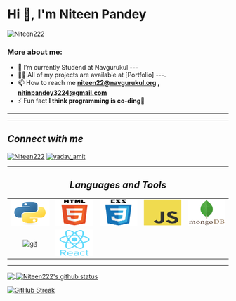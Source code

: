 <h1 align="left">Hi 👋, I'm Niteen Pandey</h1>

<p align="left"> <img src="https://komarev.com/ghpvc/?username=Niteen222&label=Profile%20views&color=0e75b6&style=flat" alt="Niteen222" /> </p>

### More about me:

- 🌱 I’m currently Studend at Navgurukul **---**
- 👨‍💻 All of my projects are available at [Portfolio] ---.
- 📫 How to reach me **niteen22@navgurukul.org , nitinpandey3224@gmail.com**
- ⚡ Fun fact **I think programming is co-ding🤞**

<hr>

<p align="center">

</p>
<hr>
<h2 align="left"><i>Connect with me </i></h2>
<p align="left">
<a href="https://www.linkedin.com/in/niteen-pandey-40460a169/" target="_blank"><img align="center" src="https://raw.githubusercontent.com/rahuldkjain/github-profile-readme-generator/master/src/images/icons/Social/linked-in-alt.svg" alt="Niteen222" height="30" width="40" /></a>
<a href="https://www.codechef.com/users/yadav_amit" target="_blank"><img align="center" src="https://cdn.jsdelivr.net/npm/simple-icons@3.1.0/icons/codechef.svg" alt="yadav_amit" height="30" width="60" /></a>

</p>
<hr>

<h2 align='center'><i>Languages and Tools</i></h2>
<table width="100" align='center'>
<tr>
    <td align='center'>
    <a href="https://www.python.org" target="_blank"> <img src="https://raw.githubusercontent.com/devicons/devicon/master/icons/python/python-original.svg" alt="python" width="100" height="60"/> </a>
    </td>
    <td align='center'>
    <a href="https://www.w3schools.com/html/default.asp" target="_blank"> <img src="https://raw.githubusercontent.com/devicons/devicon/master/icons/html5/html5-original-wordmark.svg" alt="html5" width="100" height="60"/> </a>
    </td>
    <td align='center'>
    <a href="https://developer.mozilla.org/en-US/docs/Web/CSS" target="_blank"> <img src="https://raw.githubusercontent.com/devicons/devicon/master/icons/css3/css3-original-wordmark.svg" alt="css3" width="100" height="60"/> </a>
    </td>
    <td align='center'>
    <a href="https://developer.mozilla.org/en-US/docs/Web/JavaScript" target="_blank"> <img src="https://raw.githubusercontent.com/devicons/devicon/master/icons/javascript/javascript-original.svg" alt="javascript" width="100" height="60"/> </a>
    </td>
     <td align='center'>
        <a href="https://www.mongodb.com/" target="_blank"> <img src="https://raw.githubusercontent.com/devicons/devicon/master/icons/mongodb/mongodb-original-wordmark.svg" alt="mongodb" width="100" height="60"/> </a>
    </td>
</tr>
<tr>
    <td align='center'>
        <a href="https://git-scm.com/" target="_blank"> <img src="https://www.vectorlogo.zone/logos/git-scm/git-scm-icon.svg" alt="git" width="100" height="60"/> </a>
    </td>
    <td align='center'>
        <a href="https://reactjs.org/" target="_blank"> <img src="https://raw.githubusercontent.com/devicons/devicon/master/icons/react/react-original-wordmark.svg" alt="react" width="100" height="60"/> </a>
    </td>
</tr>
</table>
<hr>
<a href="https://github.com/Niteen222/github-readme-status">
  <img align="center" src="https://github-readme-stats.vercel.app/api/top-langs/?username=Niteen222&theme=radical&hide=glsl,python" />
</a>
<a href="https://github.com/anuraghazra/github-readme-stats">
  <img align="center" src="https://github-readme-stats.vercel.app/api?username=Niteen222&show_icons=true&theme=radical&line_height=27" alt="Niteen222's github status" />
</a>


[![GitHub Streak](https://github-readme-streak-stats.herokuapp.com?user=Niteen222&theme=gotham)](https://git.io/streak-status)
